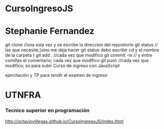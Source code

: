 # CursoIngresoJS
# Stephanie Fernandez


git clone //una sola vez y se escribe la direccion del repositorio
git status // las que necesite,(sino me deja hacer git status debo escribir cd y el nombre de la carpeta )
git add . //cada vez que modifico
git commit -m // y entre comillas el comentario; cada vez que modifico
git push //cada vez que modifico; es para subir
Curso de ingreso con JavaScript

ejercitación y TP para rendir el examen de ingreso 
<h1>UTNFRA</h1>
<h3>Tecnico superior en programación</h3>


http://octaviovillegas.github.io/CursoIngresoJS/index.html
